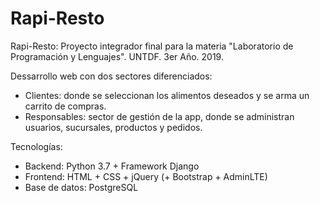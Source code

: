# Rapi-Resto

Rapi-Resto: Proyecto integrador final para la materia "Laboratorio de Programación y Lenguajes".
UNTDF. 3er Año. 2019.

Dessarrollo web con dos sectores diferenciados:
- Clientes: donde se seleccionan los alimentos deseados y se arma un carrito de compras.
- Responsables: sector de gestión de la app, donde se administran usuarios, sucursales, productos y pedidos.

Tecnologías:
- Backend: Python 3.7 + Framework Django
- Frontend: HTML + CSS + jQuery (+ Bootstrap + AdminLTE)
- Base de datos: PostgreSQL
